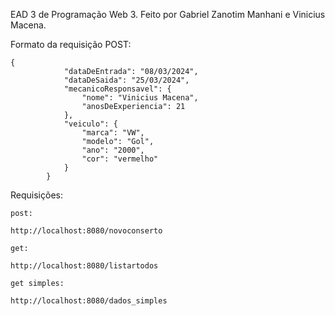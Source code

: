 EAD 3 de Programação Web 3. Feito por Gabriel Zanotim Manhani e Vinicius Macena.

Formato da requisição POST:
```
{
            "dataDeEntrada": "08/03/2024",
            "dataDeSaida": "25/03/2024",
            "mecanicoResponsavel": {
                "nome": "Vinicius Macena",
                "anosDeExperiencia": 21
            },
            "veiculo": {
                "marca": "VW",
                "modelo": "Gol",
                "ano": "2000",
                "cor": "vermelho"
            }
        }
```


Requisições:

```
post:

http://localhost:8080/novoconserto

get:

http://localhost:8080/listartodos

get simples:

http://localhost:8080/dados_simples

```